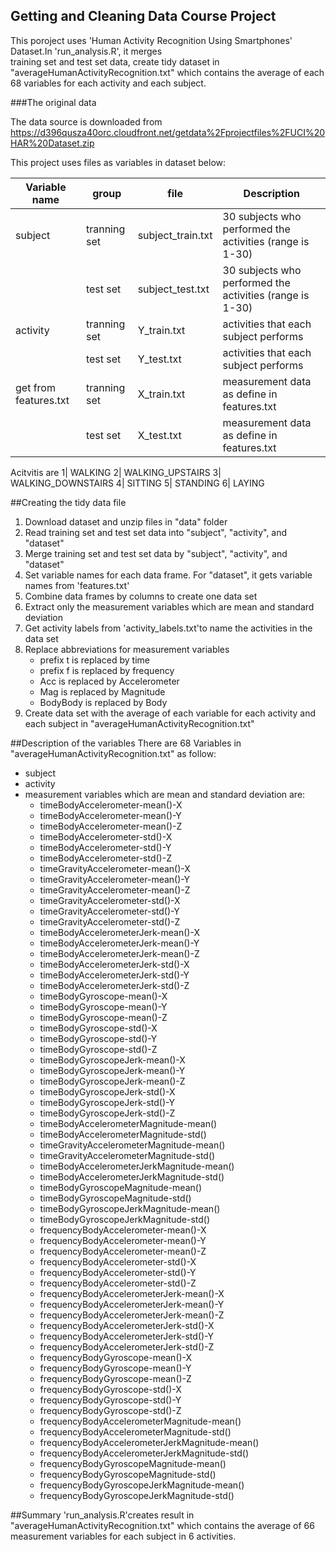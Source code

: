 ## Getting and Cleaning Data Course Project

This poroject uses 'Human Activity Recognition Using Smartphones' Dataset.In 'run_analysis.R', it merges  
training set and test set data, create tidy dataset in "averageHumanActivityRecognition.txt" which 
contains the average of each 68 variables for each activity and each subject.


###The original data

The data source is downloaded from 
https://d396qusza40orc.cloudfront.net/getdata%2Fprojectfiles%2FUCI%20HAR%20Dataset.zip

This project uses files as variables in dataset below:


Variable name 	     |group        |file              | Description 
---------------------|-------------|------------------|------------
subject              |tranning set |subject_train.txt |30 subjects who performed the activities (range is 1-30)
		     |test set     |subject_test.txt  |30 subjects who performed the activities (range is 1-30)
activity             |tranning set |Y_train.txt       |activities that each subject performs
                     |test set     |Y_test.txt        |activities that each subject performs
get from features.txt|tranning set |X_train.txt       |measurement data as define in features.txt
  	             |test set     |X_test.txt        |measurement data as define in features.txt  
    
Acitvitis are
1| WALKING
2| WALKING_UPSTAIRS
3| WALKING_DOWNSTAIRS
4| SITTING
5| STANDING
6| LAYING


##Creating the tidy data file

1. Download dataset and unzip files in "data" folder
2. Read training set and test set data into "subject", "activity", and "dataset"
3. Merge training set and test set data by "subject", "activity", and "dataset"
4. Set variable names for each data frame. For "dataset", it gets variable names from 'features.txt'
5. Combine data frames by columns to create one data set
6. Extract only the measurement variables which are mean and standard deviation
7. Get activity labels from 'activity_labels.txt'to name the activities in the data set
8. Replace abbreviations for measurement variables
    - prefix t is replaced by  time
    - prefix f is replaced by frequency
    - Acc is replaced by Accelerometer
    - Mag is replaced by Magnitude
    - BodyBody is replaced by Body
9. Create data set with the average of each variable for each activity and each subject in
 "averageHumanActivityRecognition.txt"


##Description of the variables
There are 68 Variables in "averageHumanActivityRecognition.txt" as follow:
 * subject
 * activity
 * measurement variables which are mean and standard deviation are:
    - timeBodyAccelerometer-mean()-X 
    - timeBodyAccelerometer-mean()-Y 
    - timeBodyAccelerometer-mean()-Z 
    - timeBodyAccelerometer-std()-X 
    - timeBodyAccelerometer-std()-Y 
    - timeBodyAccelerometer-std()-Z 
    - timeGravityAccelerometer-mean()-X 
    - timeGravityAccelerometer-mean()-Y 
    - timeGravityAccelerometer-mean()-Z 
    - timeGravityAccelerometer-std()-X 
    - timeGravityAccelerometer-std()-Y 
    - timeGravityAccelerometer-std()-Z 
    - timeBodyAccelerometerJerk-mean()-X 
    - timeBodyAccelerometerJerk-mean()-Y 
    - timeBodyAccelerometerJerk-mean()-Z 
    - timeBodyAccelerometerJerk-std()-X 
    - timeBodyAccelerometerJerk-std()-Y 
    - timeBodyAccelerometerJerk-std()-Z 
    - timeBodyGyroscope-mean()-X 
    - timeBodyGyroscope-mean()-Y 
    - timeBodyGyroscope-mean()-Z 
    - timeBodyGyroscope-std()-X 
    - timeBodyGyroscope-std()-Y 
    - timeBodyGyroscope-std()-Z 
    - timeBodyGyroscopeJerk-mean()-X
    - timeBodyGyroscopeJerk-mean()-Y
    - timeBodyGyroscopeJerk-mean()-Z
    - timeBodyGyroscopeJerk-std()-X
    - timeBodyGyroscopeJerk-std()-Y
    - timeBodyGyroscopeJerk-std()-Z
    - timeBodyAccelerometerMagnitude-mean()
    - timeBodyAccelerometerMagnitude-std()
    - timeGravityAccelerometerMagnitude-mean()
    - timeGravityAccelerometerMagnitude-std()
    - timeBodyAccelerometerJerkMagnitude-mean()
    - timeBodyAccelerometerJerkMagnitude-std()
    - timeBodyGyroscopeMagnitude-mean()
    - timeBodyGyroscopeMagnitude-std()
    - timeBodyGyroscopeJerkMagnitude-mean()
    - timeBodyGyroscopeJerkMagnitude-std()
    - frequencyBodyAccelerometer-mean()-X
    - frequencyBodyAccelerometer-mean()-Y
    - frequencyBodyAccelerometer-mean()-Z
    - frequencyBodyAccelerometer-std()-X
    - frequencyBodyAccelerometer-std()-Y
    - frequencyBodyAccelerometer-std()-Z
    - frequencyBodyAccelerometerJerk-mean()-X
    - frequencyBodyAccelerometerJerk-mean()-Y
    - frequencyBodyAccelerometerJerk-mean()-Z
    - frequencyBodyAccelerometerJerk-std()-X
    - frequencyBodyAccelerometerJerk-std()-Y
    - frequencyBodyAccelerometerJerk-std()-Z
    - frequencyBodyGyroscope-mean()-X
    - frequencyBodyGyroscope-mean()-Y
    - frequencyBodyGyroscope-mean()-Z
    - frequencyBodyGyroscope-std()-X
    - frequencyBodyGyroscope-std()-Y
    - frequencyBodyGyroscope-std()-Z
    - frequencyBodyAccelerometerMagnitude-mean()
    - frequencyBodyAccelerometerMagnitude-std()
    - frequencyBodyAccelerometerJerkMagnitude-mean()
    - frequencyBodyAccelerometerJerkMagnitude-std()
    - frequencyBodyGyroscopeMagnitude-mean()
    - frequencyBodyGyroscopeMagnitude-std()
    - frequencyBodyGyroscopeJerkMagnitude-mean()
    - frequencyBodyGyroscopeJerkMagnitude-std()

##Summary
'run_analysis.R'creates result in "averageHumanActivityRecognition.txt" which contains
the average of 66 measurement variables for each subject in 6 activities.
